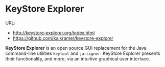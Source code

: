 # KeyStore Explorer

URL: 

- http://keystore-explorer.org/index.html
- https://github.com/kaikramer/keystore-explorer

**KeyStore Explorer** is an open source GUI replacement for the Java command-line utilities `keytool` and `jarsigner`. KeyStore Explorer presents their functionality, and more, via an intuitive graphical user interface.

